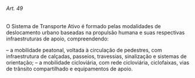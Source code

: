 
###### Art. 49
O Sistema de Transporte Ativo é formado pelas modalidades de deslocamento urbano baseadas na propulsão humana e suas respectivas infraestruturas de apoio, compreendendo:

– a mobilidade peatonal, voltada à circulação de pedestres, com infraestrutura de calçadas, passeios, travessias, sinalização e sistemas de orientação;
– a mobilidade cicloviária, com rede cicloviária, ciclofaixas, vias de trânsito compartilhado e equipamentos de apoio.
